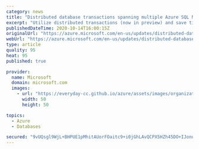 ```yaml
---
category: news
title: "Distributed database transactions spanning multiple Azure SQL Managed Instances"
excerpt: "Utilize distributed transactions (now in preview) and save time when migrating existing applications that require this capability as it eliminates the need to change application code and to perform extensive testing. "
publishedDateTime: 2020-10-14T16:00:15Z
originalUrl: "https://azure.microsoft.com/en-us/updates/distributed-database-transactions-spanning-multiple-azure-sql-managed-instances/"
webUrl: "https://azure.microsoft.com/en-us/updates/distributed-database-transactions-spanning-multiple-azure-sql-managed-instances/"
type: article
quality: 95
heat: 95
published: true

provider:
  name: Microsoft
  domain: microsoft.com
  images:
    - url: "https://everyday-cc.github.io/azure/assets/images/organizations/microsoft.com-50x50.jpg"
      width: 50
      height: 50

topics:
  - Azure
  - Databases

secured: "9vUQsgl9WjL+BHPUE1pMhitAUorFOaitc9+i0jGhLAvQCPX5HZh45DO+IJonu6r+uCWhTHSDUP+oW18VuvUyDH8PJUtyWsIcDF5wfhp55OccnorPehVqA9hlOCZsyPW2A1BiBWhaZbDk73nQGcZzDDVWPnvvodOmIMeabKWoN7rHINDYn57YFbGfvCHsLExoXvqMuDg6fyQnEgc0XxCFMMAEjR1hsnvm+UMJaU11DrPXg3VgRGUEkpQsQBobvndv60rtjbTC4MG/SbPoaF/lvIa2DTvIeMDuSDDgJtBWCnPLHifBpgycWLqs4AN335c1A+2eVglZlW6n1doa51oavhDDrjHqHz/zeGs1FNf2b6g=;20WJuk47E8KPum9K+s5v/w=="
---
```


